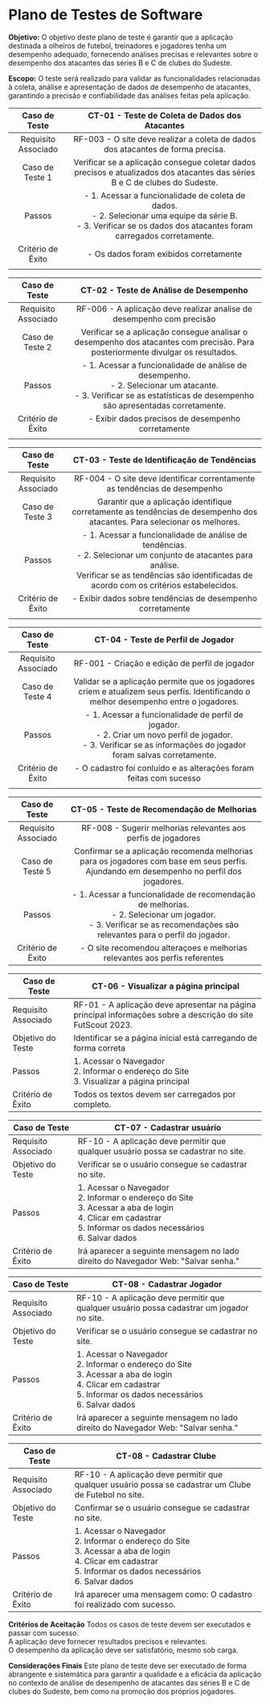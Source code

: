 # Plano de Testes de Software

**Objetivo:**
O objetivo deste plano de teste é garantir que a aplicação destinada a olheiros de futebol, treinadores e jogadores tenha um desempenho adequado, fornecendo análises precisas e relevantes sobre o desempenho dos atacantes das séries B e C de clubes do Sudeste.

**Escopo:**
O teste será realizado para validar as funcionalidades relacionadas à coleta, análise e apresentação de dados de desempenho de atacantes, garantindo a precisão e confiabilidade das análises feitas pela aplicação.

| **Caso de Teste** 	| **CT-01 - Teste de Coleta de Dados dos Atacantes** 	|
|:---:	|:---:	|
| Requisito Associado | RF-003 - O site deve realizar a coleta de dados dos atacantes de forma precisa. |
|	Caso de Teste 1	| Verificar se a aplicação consegue coletar dados precisos e atualizados dos atacantes das séries B e C de clubes do Sudeste. |
| Passos 	| - 1. Acessar a funcionalidade de coleta de dados. <br> - 2. Selecionar uma equipe da série B. <br> - 3. Verificar se os dados dos atacantes foram carregados corretamente. |
| Critério de Êxito | - Os dados foram exibidos corretamente |
|  	|  	|

| **Caso de Teste** 	| **CT-02 - Teste de Análise de Desempenho** 	|
|:---:	|:---:	|
| Requisito Associado | RF-006 - A aplicação deve realizar analise de desempenho com precisão |
|	Caso de Teste 2	| Verificar se a aplicação consegue analisar o desempenho dos atacantes com precisão. Para posteriormente divulgar os resultados. |
| Passos 	| - 1. Acessar a funcionalidade de análise de desempenho. <br> - 2. Selecionar um atacante. <br> - 3. Verificar se as estatísticas de desempenho são apresentadas corretamente. |
|Critério de Êxito | - Exibir dados precisos de desempenho corretamente |
|  	|  	|

| **Caso de Teste** 	| **CT-03 - Teste de Identificação de Tendências** 	|
|:---:	|:---:	|
| Requisito Associado | RF-004 - O site deve identificar correntamente as tendências de desempenho | 
|	Caso de Teste 3	| Garantir que a aplicação identifique corretamente as tendências de desempenho dos atacantes. Para selecionar os melhores.  |
| Passos 	| - 1. Acessar a funcionalidade de análise de tendências. <br> - 2. Selecionar um conjunto de atacantes para análise. <br> Verificar se as tendências são identificadas de acordo com os critérios estabelecidos. |
| Critério de Êxito | - Exibir dados sobre tendências de desempenho corretamente |
|  	|  	|

| **Caso de Teste** 	| **CT-04 - Teste de Perfil de Jogador** 	|
|:---:	|:---:	|
| Requisito Associado | RF-001 - Criação e edição de perfil de jogador | 
|	Caso de Teste 4	| Validar se a aplicação permite que os jogadores criem e atualizem seus perfis. Identificando o melhor desempenho entre o jogadores.  |
| Passos 	| - 1. Acessar a funcionalidade de perfil de jogador. <br> - 2. Criar um novo perfil de jogador. <br> - 3. Verificar se as informações do jogador foram salvas corretamente. |
| Critério de Êxito | - O cadastro foi conluído e as alterações foram feitas com sucesso |
|  	|  	|

| **Caso de Teste** 	| **CT-05 - Teste de Recomendação de Melhorias** 	|
|:---:	|:---:	|
|Requisito Associado | RF-008 - Sugerir melhorias relevantes aos perfis de jogadores |
|	Caso de Teste 5	| Confirmar se a aplicação recomenda melhorias para os jogadores com base em seus perfis. Ajundando em desempenho no perfil dos jogadores.  |
| Passos 	| - 1. Acessar a funcionalidade de recomendação de melhorias. <br> - 2. Selecionar um jogador. <br> - 3. Verificar se as recomendações são relevantes para o perfil do jogador. |
| Critério de Êxito | - O site recomendou alteraçoes e melhorias relevantes aos perfis referentes |

| **Caso de Teste** 	| **CT-06 - Visualizar a página principal**                                                          	|
|--------------------|-----------------------------------------------------------------------------------------------------|
|	Requisito Associado| RF-01 - A aplicação deve apresentar na página principal informações sobre a descrição do site FutScout 2023.   |
| Objetivo do Teste 	| Identificar se a página inicial está  carregando de forma correta                               |
| Passos 	           | 1. Acessar o Navegador <br> 2. Informar o endereço do Site <br> 3. Visualizar a página principal    |
| Critério de Êxito  | Todos os textos devem ser carregados por completo.                                  |

| **Caso de Teste** 	| **CT-07 - Cadastrar usuário**                                                                      	|
|--------------------|-----------------------------------------------------------------------------------------------------|
|	Requisito Associado| RF-10 - A aplicação deve permitir que qualquer usuário possa se cadastrar no site.                  |
| Objetivo do Teste 	| Verificar se o usuário consegue se cadastrar no site.                                               |
| Passos 	           | 1. Acessar o Navegador<br>2. Informar o endereço do Site<br>3. Acessar a aba de login<br>4. Clicar em cadastrar<br>5. Informar os dados necessários<br>6. Salvar dados|
| Critério de Êxito  | Irá aparecer a seguinte mensagem no lado direito do Navegador Web: "Salvar senha."     

| **Caso de Teste** 	| **CT-08 - Cadastrar Jogador**                                                                      	|
|--------------------|-----------------------------------------------------------------------------------------------------|
|	Requisito Associado| RF-10 - A aplicação deve permitir que qualquer usuário possa cadastrar um jogador no site.                  |
| Objetivo do Teste 	| Verificar se o usuário consegue se cadastrar no site.                                               |
| Passos 	           | 1. Acessar o Navegador<br>2. Informar o endereço do Site<br>3. Acessar a aba de login<br>4. Clicar em cadastrar<br>5. Informar os dados necessários<br>6. Salvar dados|
| Critério de Êxito  | Irá aparecer a seguinte mensagem no lado direito do Navegador Web: "Salvar senha."  

| **Caso de Teste** 	| **CT-08 - Cadastrar Clube**                                                                      	|
|--------------------|-----------------------------------------------------------------------------------------------------|
|	Requisito Associado| RF-10 - A aplicação deve permitir que qualquer usuário possa se cadastrar um Clube de Futebol no site.                  |
| Objetivo do Teste 	| Confirmar se o usuário consegue se cadastrar no site.                                               |
| Passos 	           | 1. Acessar o Navegador<br>2. Informar o endereço do Site<br>3. Acessar a aba de login<br>4. Clicar em cadastrar<br>5. Informar os dados necessários<br>6. Salvar dados|
| Critério de Êxito  | Irá aparecer uma mensagem como: O cadastro foi realizado com sucesso.    

**Critérios de Aceitação**
Todos os casos de teste devem ser executados e passar com sucesso. <br> A aplicação deve fornecer resultados precisos e relevantes. <br> O desempenho da aplicação deve ser satisfatório, mesmo sob carga.

**Considerações Finais**
Este plano de teste deve ser executado de forma abrangente e sistemática para garantir a qualidade e a eficácia da aplicação no contexto de análise de desempenho de atacantes das séries B e C de clubes do Sudeste, bem como na promoção dos próprios jogadores.
